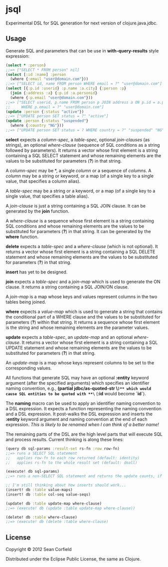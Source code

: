# jsql

Experimental DSL for SQL generation for next version of clojure.java.jdbc.

## Usage

Generate SQL and parameters that can be use in **with-query-results** style expression:
```clojure
(select * :person)
;;=> ["SELECT * FROM person" nil]
(select [:id :name] :person
  (where {:email "user@domain.com"}))
;;=> ["SELECT id, name FROM person WHERE email = ?" "user@domain.com"]
(select [{:p.id :userid} :p.name :a.city] {:person :p}
  (join {:address :a} {:p.id :a.personid}
  (where {:p.email "user@domain.com"}))
;;=> ["SELECT userid, p.name FROM person p JOIN address a ON p.id = a.personid
;;     WHERE p.email = ?" "user@domain.com"]
(update :person {:status "active"})
;;=> ["UPDATE person SET status = ?" "active"]
(update :person {:status "suspended"}
  (where {:country "NG"}))
;;=> ["UPDATE person SET status = ? WHERE country = ?" "suspended" "NG"]
```
**select** expects a *column-spec*, a *table-spec*, optional *join-clauses* (as strings), an optional *where-clause* (sequence of SQL conditions as a string followed by parameters). It returns a vector whose first element is a string containing a SQL SELECT statement and whose remaining elements are the values to be substituted for parameters (**?**) in that string.

A *column-spec* may be \*, a single *column* or a sequence of *columns*. A *column* may be a string or keyword, or a map (of a single key to a single value, that specifies a column alias).

A *table-spec* may be a string or a keyword, or a map (of a single key to a single value, that specifies a table alias).

A *join-clause* is just a string containing a SQL JOIN clause. It can be generated by the **join** function.

A *where-clause* is a sequence whose first element is a string containing SQL conditions and whose remaining elements are the values to be substituted for parameters (**?**) in that string. It can be generated by the **where** function.

**delete** expects a *table-spec* and a *where-clause* (which is not optional). It returns a vector whose first element is a string containing a SQL DELETE statement and whose remaining elements are the values to be substituted for parameters (**?**) in that string.

**insert** has yet to be designed.

**join** expects a *table-spec* and a *join-map* which is used to generate the ON clause. It returns a string containing a SQL JOIN/ON clause.

A *join-map* is a map whose keys and values represent columns in the two tables being joined.

**where** expects a *value-map* which is used to generate a string that contains the conditional part of a WHERE clause and the values to be substituted for parameters (**?**) within that string. It returns a sequence whose first element is the string and whose remaining elements are the parameter values.

**update** expects a *table-spec*, an *update-map* and an optional *where-clause*. It returns a vector whose first element is a string containing a SQL UPDATE statement and whose remaining elements are the values to be substituted for parameters (**?**) in that string.

An *update-map* is a map whose keys represent columns to be set to the corresponding values.

All functions that generate SQL may have an optional **:entity** keyword argument (after the specified arguments) which specifies an identifier naming convention, e.g., **(partial jdbc/as-quoted-str \\`)** which would cause SQL entities to be quoted with **\`** (**:id** would become **\`id\`**).

The **naming** macro can be used to apply an identifier naming convention to a DSL expression. It expects a function representing the naming convention and a DSL expression. It post-walks the DSL expression and inserts the **:entity** keyword argument and naming convention at the end of each expression. *This is likely to be renamed when I can think of a better name!*

The remaining parts of the DSL are the high level parts that will execute SQL and process results. Current thinking is along these lines:
```clojure
(query db sql-params :result-set rs-fn :row row-fn)
;;=> runs a SELECT SQL statement
;;   applies row-fn to each row returned (default: identity)
;;   applies rs-fn to the whole result set (default: doall)

(execute! db sql-params)
;;=> runs a non-SELECT SQL statement and returns the update counts, if appropiate

;; I'm still thinking about how inserts should work...
(insert! db :table value-maps)
(insert! db :table col-seq value-seqs)

(update! db :table update-map where-clause)
;;=> (execute! db (update :table update-map where-clause))

(delete! db :table where-clause)
;;=> (execute! db (delete :table where-clause)
```

## License

Copyright © 2012 Sean Corfield

Distributed under the Eclipse Public License, the same as Clojure.
